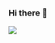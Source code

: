 ### Hi there 👋

<!--
**RodolfoBrandaoOficial/RodolfoBrandaoOficial** is a ✨ _special_ ✨ repository because its `README.md` (this file) appears on your GitHub profile.

Here are some ideas to get you started:

- 🔭 I’m currently working on ...
- 🌱 I’m currently learning ...
- 👯 I’m looking to collaborate on ...
- 🤔 I’m looking for help with ...
- 💬 Ask me about ...
- 📫 How to reach me: ...
- 😄 Pronouns: ...
- ⚡ Fun fact: ...
-->

<img src="https://wakatime.com/share/@018b0ba5-5831-43e7-b6af-45080e40247f/eb85dc8d-03da-423e-875c-653444073cb4.svg)https://wakatime.com/share/@018b0ba5-5831-43e7-b6af-45080e40247f/eb85dc8d-03da-423e-875c-653444073cb4.svg">
